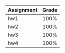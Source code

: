 |   Assignment  | Grade  |
----------------|--------|
| hw1          | 100%   |
| hw2          | 100%   |
| hw3          | 100%   |
| hw4          | 100%   |
